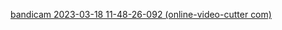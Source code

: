 [bandicam 2023-03-18 11-48-26-092 (online-video-cutter com)](https://user-images.githubusercontent.com/78159702/226095568-e7cc783b-4a74-4778-85bf-776df6e88fc2.gif)

